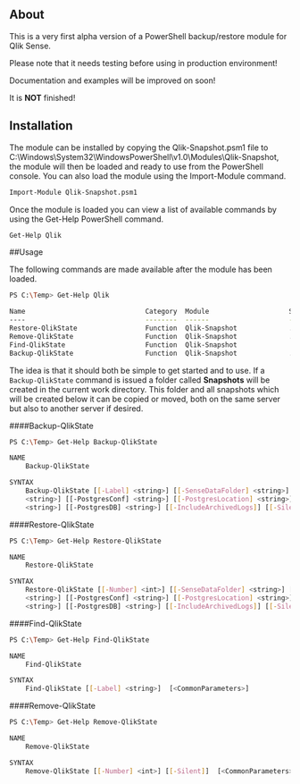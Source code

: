 ## About

This is a very first alpha version of a PowerShell backup/restore module for Qlik Sense.

Please note that it needs testing before using in production environment!

Documentation and examples will be improved on soon!

It is **NOT** finished!

## Installation
The module can be installed by copying the Qlik-Snapshot.psm1 file to C:\Windows\System32\WindowsPowerShell\v1.0\Modules\Qlik-Snapshot\, the module will then be loaded and ready to use from the PowerShell console. You can also load the module using the Import-Module command.
```sh
Import-Module Qlik-Snapshot.psm1
```
Once the module is loaded you can view a list of available commands by using the Get-Help PowerShell command.
```sh
Get-Help Qlik
```

##Usage

The following commands are made available after the module has been loaded.

```sh
PS C:\Temp> Get-Help Qlik

Name                              Category  Module                    Synopsis
----                              --------  ------                    --------
Restore-QlikState                 Function  Qlik-Snapshot             ...
Remove-QlikState                  Function  Qlik-Snapshot             ...
Find-QlikState                    Function  Qlik-Snapshot             ...
Backup-QlikState                  Function  Qlik-Snapshot             ...
```

The idea is that it should both be simple to get started and to use. If a ```Backup-QlikState``` command is issued a folder called **Snapshots** will be created in the current work directory. This folder and all snapshots which will be created below it can be copied or moved, both on the same server but also to another server if desired.

####Backup-QlikState

```sh
PS C:\Temp> Get-Help Backup-QlikState

NAME
    Backup-QlikState

SYNTAX
    Backup-QlikState [[-Label] <string>] [[-SenseDataFolder] <string>] [[-CertExportPWD] <string>] [[-PostgresBin]
    <string>] [[-PostgresConf] <string>] [[-PostgresLocation] <string>] [[-PostgresAccount] <string>] [[-PostgresPort]
    <string>] [[-PostgresDB] <string>] [[-IncludeArchivedLogs]] [[-Silent]]  [<CommonParameters>]
```

####Restore-QlikState

```sh
PS C:\Temp> Get-Help Restore-QlikState

NAME
    Restore-QlikState

SYNTAX
    Restore-QlikState [[-Number] <int>] [[-SenseDataFolder] <string>] [[-CertExportPWD] <string>] [[-PostgresBin]
    <string>] [[-PostgresConf] <string>] [[-PostgresLocation] <string>] [[-PostgresAccount] <string>] [[-PostgresPort]
    <string>] [[-PostgresDB] <string>] [[-IncludeArchivedLogs]] [[-Silent]]  [<CommonParameters>]
```

####Find-QlikState

```sh
PS C:\Temp> Get-Help Find-QlikState

NAME
    Find-QlikState

SYNTAX
    Find-QlikState [[-Label] <string>]  [<CommonParameters>]
```

####Remove-QlikState

```sh
PS C:\Temp> Get-Help Remove-QlikState

NAME
    Remove-QlikState

SYNTAX
    Remove-QlikState [[-Number] <int>] [[-Silent]]  [<CommonParameters>]
```
